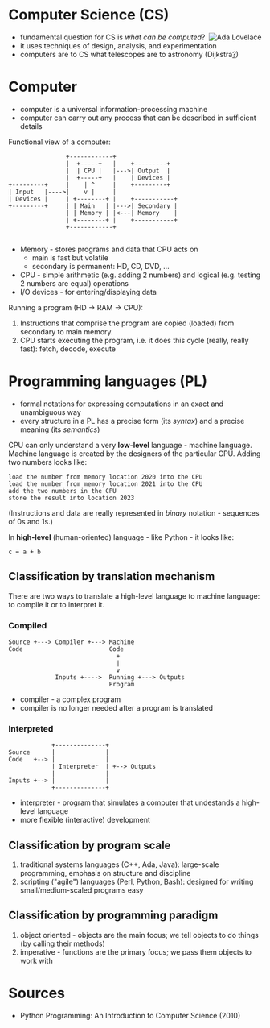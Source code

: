 # Computer Science (CS)

<img src="https://upload.wikimedia.org/wikipedia/commons/thumb/a/a4/Ada_Lovelace_portrait.jpg/167px-Ada_Lovelace_portrait.jpg" style="max-width:100%;height:auto;float:right" alt="Ada Lovelace">

* fundamental question for CS is *what can be computed*?
* it uses techniques of design, analysis, and experimentation
* computers are to CS what telescopes are to astronomy (Dijkstra[?](https://en.wikiquote.org/wiki/Computer_science))

# Computer

* computer is a universal information-processing machine
* computer can carry out any process that can be described in sufficient details

Functional view of a computer:

```
                +------------+
                |  +-----+   |    +---------+
                |  | CPU |   |--->| Output  |
                |  +-----+   |    | Devices |
+---------+     |    | ^     |    +---------+
| Input   |---->|    v |     |
| Devices |     | +--------+ |    +-----------+
+---------+     | | Main   | |--->| Secondary |
                | | Memory | |<---| Memory    |
                | +--------+ |    +-----------+
                +------------+
                
```

* Memory - stores programs and data that CPU acts on
  * main is fast but volatile
  * secondary is permanent: HD, CD, DVD, ...
* CPU - simple arithmetic (e.g. adding 2 numbers) and logical (e.g. testing 2 
  numbers are equal) operations
* I/O devices - for entering/displaying data

Running a program (HD -> RAM -> CPU):

1. Instructions that comprise the program are copied (loaded) from secondary to
   main memory.
2. CPU starts executing the program, i.e. it does this cycle (really, really
   fast): fetch, decode, execute

# Programming languages (PL)

* formal notations for expressing computations in an exact and unambiguous way
* every structure in a PL has a precise form (its *syntax*) and a precise meaning (its *semantics*)

CPU can only understand a very **low-level** language - machine language. Machine language is created by the designers of the particular CPU. Adding two numbers looks like:

```
load the number from memory location 2020 into the CPU
load the number from memory location 2021 into the CPU
add the two numbers in the CPU
store the result into location 2023
```

(Instructions and data are really represented in *binary* notation - sequences of 0s and 1s.)

In **high-level** (human-oriented) language - like Python - it looks like:

```
c = a + b
```

## Classification by translation mechanism

There are two ways to translate a high-level language to machine language: to compile it or to interpret it.

### Compiled

```
Source +---> Compiler +---> Machine
Code                        Code
                              +
                              |
                              v
             Inputs +---->  Running +---> Outputs
                            Program
```

* compiler - a complex program
* compiler is no longer needed after a program is translated

### Interpreted

```
            +--------------+
Source      |              |
Code   +--> |              |
            | Interpreter  | +--> Outputs
            |              |
Inputs +--> |              |
            +--------------+
```

* interpreter - program that simulates a computer that undestands a high-level language
* more flexible (interactive) development

## Classification by program scale

1. traditional systems languages (C++, Ada, Java): large-scale programming, emphasis on structure and discipline
2. scripting ("agile") languages (Perl, Python, Bash): designed for writing small/medium-scaled programs easy

## Classification by programming paradigm

1. object oriented - objects are the main focus; we tell objects to do things (by calling their methods)
2. imperative - functions are the primary focus; we pass them objects to work with

# Sources

* Python Programming: An Introduction to Computer Science (2010)
